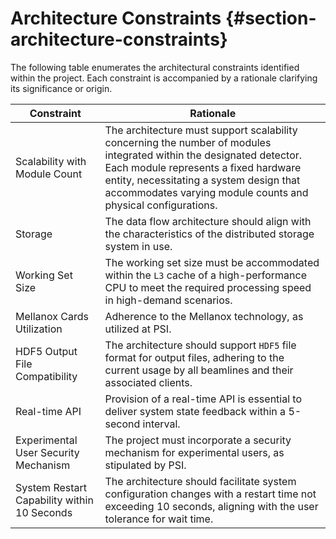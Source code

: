# Architecture Constraints {#section-architecture-constraints}

The following table enumerates the architectural constraints identified within the project. Each constraint is accompanied by a rationale clarifying its significance or origin.

| Constraint                                  | Rationale                                                                                                                                                                                                                                                                |
|---------------------------------------------|--------------------------------------------------------------------------------------------------------------------------------------------------------------------------------------------------------------------------------------------------------------------------|
| Scalability with Module Count               | The architecture must support scalability concerning the number of modules integrated within the designated detector. Each module represents a fixed hardware entity, necessitating a system design that accommodates varying module counts and physical configurations. |
| Storage                                     | The data flow architecture should align with the characteristics of the distributed storage system in use.                                                                                                                                                               |
| Working Set Size                            | The working set size must be accommodated within the `L3` cache of a high-performance CPU to meet the required processing speed in high-demand scenarios.                                                                                                                |
| Mellanox Cards Utilization                  | Adherence to the Mellanox technology, as utilized at PSI.                                                                                                                                                                                                                |
| HDF5 Output File Compatibility              | The architecture should support `HDF5` file format for output files, adhering to the current usage by all beamlines and their associated clients.                                                                                                                        |
| Real-time API                               | Provision of a real-time API is essential to deliver system state feedback within a 5-second interval.                                                                                                                                                                   |
| Experimental User Security Mechanism        | The project must incorporate a security mechanism for experimental users, as stipulated by PSI.                                                                                                                                                                          |
| System Restart Capability within 10 Seconds | The architecture should facilitate system configuration changes with a restart time not exceeding 10 seconds, aligning with the user tolerance for wait time.                                                                                                            |
